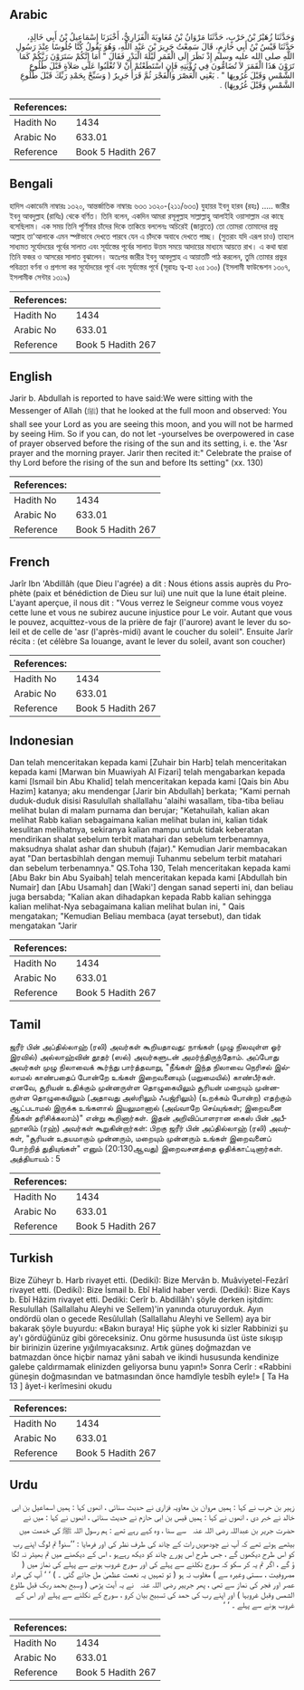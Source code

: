 ## Arabic


<div dir="rtl" lang="ar" style={{fontSize:'larger',backgroundColor:'#f8f9fa',padding:20}}>
وَحَدَّثَنَا زُهَيْرُ بْنُ حَرْبٍ، حَدَّثَنَا مَرْوَانُ بْنُ مُعَاوِيَةَ الْفَزَارِيُّ، أَخْبَرَنَا إِسْمَاعِيلُ بْنُ أَبِي خَالِدٍ، حَدَّثَنَا قَيْسُ بْنُ أَبِي حَازِمٍ، قَالَ سَمِعْتُ جَرِيرَ بْنَ عَبْدِ اللَّهِ، وَهُوَ يَقُولُ كُنَّا جُلُوسًا عِنْدَ رَسُولِ اللَّهِ صلى الله عليه وسلم إِذْ نَظَرَ إِلَى الْقَمَرِ لَيْلَةَ الْبَدْرِ فَقَالَ ‏"‏ أَمَا إِنَّكُمْ سَتَرَوْنَ رَبَّكُمْ كَمَا تَرَوْنَ هَذَا الْقَمَرَ لاَ تُضَامُّونَ فِي رُؤْيَتِهِ فَإِنِ اسْتَطَعْتُمْ أَنْ لاَ تُغْلَبُوا عَلَى صَلاَةٍ قَبْلَ طُلُوعِ الشَّمْسِ وَقَبْلَ غُرُوبِهَا ‏"‏ ‏.‏ يَعْنِي الْعَصْرَ وَالْفَجْرَ ثُمَّ قَرَأَ جَرِيرٌ ‏(‏ وَسَبِّحْ بِحَمْدِ رَبِّكَ قَبْلَ طُلُوعِ الشَّمْسِ وَقَبْلَ غُرُوبِهَا‏)‏ ‏.‏
</div>
<div style={{backgroundColor:'#f8f9fa',padding:20, marginBottom: 10}}><table> <thead> <tr> <th>References:</th> <th></th> </tr> </thead> <tbody><tr><td>Hadith No</td><td>1434</td></tr><tr><td>Arabic No</td><td>633.01</td></tr><tr><td>Reference</td><td>Book 5 Hadith 267</td></tr></tbody></table></div>

## Bengali


<div dir="ltr" lang="bn" style={{fontSize:'larger',backgroundColor:'#f8f9fa',padding:20}}>
হাদিস একাডেমি নাম্বারঃ ১৩২০, আন্তর্জাতিক নাম্বারঃ ৬৩৩ ১৩২০-(২১১/৬৩৩) যুহায়র ইবনু হারব (রহঃ) ..... জারীর ইবনু আবদুল্লাহ (রাযিঃ) থেকে বর্ণিত। তিনি বলেন, একদিন আমরা রসূলুল্লাহ সাল্লাল্লাহু আলাইহি ওয়াসাল্লাম এর কাছে বসেছিলাম। এক সময় তিনি পূর্ণিমার চাঁদের দিকে তাকিয়ে বললেনঃ অচিরেই (জান্নাতে) তো তোমরা তোমাদের প্রভু আল্লাহ তা'আলাকে এমন স্পষ্টভাবে দেখতে পারবে যেন এ চাঁদকে অবাধে দেখতে পাচ্ছ। (সুতরাং যদি এরূপ চাও) তাহলে সাধ্যমত সূর্যোদয়ের পূর্বের সালাত এবং সূর্যাস্তের পূর্বের সালাত উত্তম সময়ে আদায়ের মাধ্যমে আয়ত্তে রাখ। এ কথা দ্বারা তিনি ফজর ও আসরের সালাত বুঝালেন। অতঃপর জারীর ইবনু আবদুল্লাহ এ আয়াতটি পাঠ করলেন, তুমি তোমার প্রভুর পবিত্রতা বর্ণনা ও প্রশংসা কর সূর্যোদয়ের পূর্বে এবং সূর্যাস্তের পূর্বে (সূরাহঃ ত্ব-হা ২০ঃ ১৩০) (ইসলামী ফাউন্ডেশন ১৩০৭, ইসলামীক সেন্টার ১৩১৯)
</div>
<div style={{backgroundColor:'#f8f9fa',padding:20, marginBottom: 10}}><table> <thead> <tr> <th>References:</th> <th></th> </tr> </thead> <tbody><tr><td>Hadith No</td><td>1434</td></tr><tr><td>Arabic No</td><td>633.01</td></tr><tr><td>Reference</td><td>Book 5 Hadith 267</td></tr></tbody></table></div>

## English


<div dir="ltr" lang="en" style={{fontSize:'larger',backgroundColor:'#f8f9fa',padding:20}}>
Jarir b. Abdullah is reported to have said:We were sitting with the Messenger of Allah (ﷺ) that he looked at the full moon and observed: You shall see your Lord as you are seeing this moon, and you will not be harmed by seeing Him. So if you can, do not let -yourselves be overpowered in case of prayer observed before the rising of the sun and its setting, i. e. the 'Asr prayer and the morning prayer. Jarir then recited it:" Celebrate the praise of thy Lord before the rising of the sun and before Its setting" (xx. 130)
</div>
<div style={{backgroundColor:'#f8f9fa',padding:20, marginBottom: 10}}><table> <thead> <tr> <th>References:</th> <th></th> </tr> </thead> <tbody><tr><td>Hadith No</td><td>1434</td></tr><tr><td>Arabic No</td><td>633.01</td></tr><tr><td>Reference</td><td>Book 5 Hadith 267</td></tr></tbody></table></div>

## French


<div dir="ltr" lang="fr" style={{fontSize:'larger',backgroundColor:'#f8f9fa',padding:20}}>
Jarîr Ibn 'Abdillâh (que Dieu l'agrée) a dit : Nous étions assis auprès du Prophète (paix et bénédiction de Dieu sur lui) une nuit que la lune était pleine. L'ayant aperçue, il nous dit : "Vous verrez le Seigneur comme vous voyez cette lune et vous ne subirez aucune injustice pour Le voir. Autant que vous le pouvez, acquittez-vous de la prière de fajr (l'aurore) avant le lever du soleil et de celle de 'asr (l'après-midi) avant le coucher du soleil". Ensuite Jarîr récita : (et célèbre Sa louange, avant le lever du soleil, avant son coucher)
</div>
<div style={{backgroundColor:'#f8f9fa',padding:20, marginBottom: 10}}><table> <thead> <tr> <th>References:</th> <th></th> </tr> </thead> <tbody><tr><td>Hadith No</td><td>1434</td></tr><tr><td>Arabic No</td><td>633.01</td></tr><tr><td>Reference</td><td>Book 5 Hadith 267</td></tr></tbody></table></div>

## Indonesian


<div dir="ltr" lang="id" style={{fontSize:'larger',backgroundColor:'#f8f9fa',padding:20}}>
Dan telah menceritakan kepada kami [Zuhair bin Harb] telah menceritakan kepada kami [Marwan bin Muawiyah Al Fizari] telah mengabarkan kepada kami [Ismail bin Abu Khalid] telah menceritakan kepada kami [Qais bin Abu Hazim] katanya; aku mendengar [Jarir bin Abdullah] berkata; "Kami pernah duduk-duduk disisi Rasulullah shallallahu 'alaihi wasallam, tiba-tiba beliau melihat bulan di malam purnama dan berujar; "Ketahuilah, kalian akan melihat Rabb kalian sebagaimana kalian melihat bulan ini, kalian tidak kesulitan melihatnya, sekiranya kalian mampu untuk tidak keberatan mendirikan shalat sebelum terbit matahari dan sebelum terbenamnya, maksudnya shalat ashar dan shubuh (fajar)." Kemudian Jarir membacakan ayat "Dan bertasbihlah dengan memuji Tuhanmu sebelum terbit matahari dan sebelum terbenamnya." QS.Toha 130, Telah menceritakan kepada kami [Abu Bakr bin Abu Syaibah] telah menceritakan kepada kami [Abdullah bin Numair] dan [Abu Usamah] dan [Waki'] dengan sanad seperti ini, dan beliau juga bersabda; "Kalian akan dihadapkan kepada Rabb kalian sehingga kalian melihat-Nya sebagaimana kalian melihat bulan ini, " Qais mengatakan; "Kemudian Beliau membaca (ayat tersebut), dan tidak mengatakan "Jarir
</div>
<div style={{backgroundColor:'#f8f9fa',padding:20, marginBottom: 10}}><table> <thead> <tr> <th>References:</th> <th></th> </tr> </thead> <tbody><tr><td>Hadith No</td><td>1434</td></tr><tr><td>Arabic No</td><td>633.01</td></tr><tr><td>Reference</td><td>Book 5 Hadith 267</td></tr></tbody></table></div>

## Tamil


<div dir="ltr" lang="ta" style={{fontSize:'larger',backgroundColor:'#f8f9fa',padding:20}}>
ஜரீர் பின் அப்தில்லாஹ் (ரலி) அவர்கள் கூறியதாவது: நாங்கள் (முழு நிலவுள்ள ஓர் இரவில்) அல்லாஹ்வின் தூதர் (ஸல்) அவர்களுடன் அமர்ந்திருந்தோம். அப்போது அவர்கள் முழு நிலாவைக் கூர்ந்து பார்த்தவாறு, "நீங்கள் இந்த நிலாவை நெரிசல் இல்லாமல் காண்பதைப் போன்றே உங்கள் இறைவனையும் (மறுமையில்) காண்பீர்கள். எனவே, சூரியன் உதிக்கும் முன்னருள்ள தொழுகையிலும் சூரியன் மறையும் முன்னருள்ள தொழுகையிலும் (அதாவது அஸ்ரிலும் ஃபஜ்ரிலும்) (உறக்கம் போன்ற) எதற்கும் ஆட்படாமல் இருக்க உங்களால் இயலுமானால் (அவ்வாறே செய்யுங்கள்; இறைவனை நீங்கள் தரிசிக்கலாம்)" என்று கூறினார்கள். இதன் அறிவிப்பாளரான கைஸ் பின் அபீஹாஸிம் (ரஹ்) அவர்கள் கூறுகின்றார்கள்: பிறகு ஜரீர் பின் அப்தில்லாஹ் (ரலி) அவர்கள், "சூரியன் உதயமாகும் முன்னரும், மறையும் முன்னரும் உங்கள் இறைவனைப் போற்றித் துதியுங்கள்" எனும் (20:130ஆவது) இறைவசனத்தை ஓதிக்காட்டினார்கள். அத்தியாயம் : 5
</div>
<div style={{backgroundColor:'#f8f9fa',padding:20, marginBottom: 10}}><table> <thead> <tr> <th>References:</th> <th></th> </tr> </thead> <tbody><tr><td>Hadith No</td><td>1434</td></tr><tr><td>Arabic No</td><td>633.01</td></tr><tr><td>Reference</td><td>Book 5 Hadith 267</td></tr></tbody></table></div>

## Turkish


<div dir="ltr" lang="tr" style={{fontSize:'larger',backgroundColor:'#f8f9fa',padding:20}}>
Bize Züheyr b. Harb rivayet etti. (Dediki): Bize Mervân b. Muâviyetel-Fezârî rivayet etti. (Dediki): Bize İsmail b. Ebî Halid haber verdi. (Dediki): Bize Kays b. Ebî Hâzim rivayet etti. Dediki: Cerîr b. Abdillâh'ı şöyle derken işitdim: Resulullah (Sallallahu Aleyhi ve Sellem)'in yanında oturuyorduk. Ayın ondördü olan o gecede Resûlullah (Sallallahu Aleyhi ve Sellem) aya bir bakarak şöyle buyurdu: «Bakın buraya! Hiç şüphe yok ki sizler Rabbinizi şu ay'ı gördüğünüz gibi göreceksiniz. Onu görme hususunda üst üste sıkışıp bir birinizin üzerine yığılmıyacaksınız. Artık güneş doğmazdan ve batmazdan önce hiçbir namaz yâni sabah ve ikindi hususunda kendinize galebe çaldırmamak elinizden geliyorsa bunu yapın!» Sonra Cerîr : «Rabbini güneşin doğmasından ve batmasından önce hamdîyle tesbîh eyle!» [ Ta Ha 13 ] âyet-i kerîmesini okudu
</div>
<div style={{backgroundColor:'#f8f9fa',padding:20, marginBottom: 10}}><table> <thead> <tr> <th>References:</th> <th></th> </tr> </thead> <tbody><tr><td>Hadith No</td><td>1434</td></tr><tr><td>Arabic No</td><td>633.01</td></tr><tr><td>Reference</td><td>Book 5 Hadith 267</td></tr></tbody></table></div>

## Urdu


<div dir="rtl" lang="ur" style={{fontSize:'larger',backgroundColor:'#f8f9fa',padding:20}}>
زہیر بن حرب نے کہا : ہمیں مروان بن معاویہ فزاری نے حدیث سنائی ، انھوں کہا : ہمیں اسماعیل بن ابی خالد نے خبر دی ، انھوں نے کہا : ہمیں قیس بن ابی حازم نے حدیث سنائی ، انھوں نے کہا : میں نے حضرت جریر بن عبداللہ ‌رضی ‌اللہ ‌عنہ ‌ ‌ سے سنا ، وہ کہے رہے تھے : ہم رسول اللہ ﷺ کی خدمت میں بیٹھے ہوئے تھے کہ آپ نے چودھویں رات کے چاند کی طرف نظر کی اور فرمایا : ’’سنو! تم لوگ اپنے رب کو اس طرح دیکھوں گے ، جس طرح اس پورے چاند کو دیکھ رہےہو ، اس کے دیکھنے میں تم بھیٹر نہ لگا ؤ گے ، اگر تم یہ کر سکو کہ سورج نکلنے سے پہلے کی اور سورج غروب ہونے سے پہلے کی نماز میں ( مصروفیت ، سستی وغیرہ سے ) مغلوب نہ ہو ( تو تمہیں یہ نعمت عظمیٰ مل جائے گئی ۔ ) ‘ ‘ آپ کی مراد عصر اور فجر کی نماز سے تھی ، پھر جرییر ‌رضی ‌اللہ ‌عنہ ‌ ‌ نے یہ آیت پڑھی ( وسبح بحمد ربک قبل طلوع الشمس وقبل غروبہا ) اور اپنے رب کی حمد کی تسبیح بیان کرو ، سورج کے نکلنے سے پہلے اور اس کے غروب ہونے سے پہلے ۔ ‘ ‘
</div>
<div style={{backgroundColor:'#f8f9fa',padding:20, marginBottom: 10}}><table> <thead> <tr> <th>References:</th> <th></th> </tr> </thead> <tbody><tr><td>Hadith No</td><td>1434</td></tr><tr><td>Arabic No</td><td>633.01</td></tr><tr><td>Reference</td><td>Book 5 Hadith 267</td></tr></tbody></table></div>